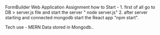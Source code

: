 FormBuilder Web Application Assignment
how to Start - 1. first of all go to DB > server.js file and start the server " node server.js"
2. after server starting and connected mongodb start the React app "npm start".

Tech use - MERN
Data stored in Mongodb..
